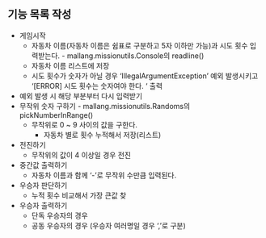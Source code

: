 ## 기능 목록 작성
- 게임시작
    - 자동차 이름(자동차 이름은 쉼표로 구분하고 5자 이하만 가능)과 시도 횟수 입력받는다. - mallang.missionutils.Console의 readline()
    - 자동차 이름 리스트에 저장
    - 시도 횟수가 숫자가 아닐 경우 ‘IllegalArgumentException’ 예외 발생시키고 ‘[ERROR] 시도 횟수는 숫자여야 한다. ‘ 출력
- 예외 발생 시 해당 부분부터 다시 입력받기
- 무작위 숫자 구하기 - mallang.missionutils.Randoms의 pickNumberInRange()
    - 무작위로 0 ~ 9 사이의 값을 구한다.
        - 자동차 별로 횟수 누적해서 저장(리스트)
- 전진하기
  - 무작위의 값이 4 이상일 경우 전진 
- 중간값 출력하기
  - 자동차 이름과 함께 ‘-’로 무작위 수만큼 입력된다.
- 우승자 판단하기
  - 누적 횟수 비교해서 가장 큰값 찾
- 우승자 출력하기
  - 단독 우승자의 경우
  - 공동 우승자의 경우 (우승자 여러명일 경우 ‘,’로 구분)